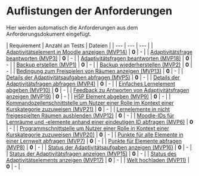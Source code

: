 # Auflistungen der Anforderungen

Hier werden automatisch die Anforderungen aus dem Anforderungsdokument eingefügt.

[//]: # (Script-Start)
| Requirement | Anzahl an Tests | Dateien |
| --- | --- | --- |
| [Adaptivitätselement in Moodle anzeigen (MVP14)](MVP14.md) | **0** | - |
| [Adaptivitätsfrage beantworten (MVP3)](MVP3.md) | **0** | - |
| [Adaptivitätsfragen beantworten (MVP18)](MVP18.md) | **0** | - |
| [Backup erstellen (MVP1)](MVP1.md) | **0** | - |
| [Backup wiederherstellen (MVP2)](MVP2.md) | **0** | - |
| [Bedingung zum Freispielen von Räumen anzeigen (MVP13)](MVP13.md) | **0** | - |
| [Details der Adaptivitätsaufgaben abfragen (MVP5)](MVP5.md) | **0** | - |
| [Details der Adaptivitätsfragen abfragen (MVP4)](MVP4.md) | **0** | - |
| [Einfaches Lernelement abgeben (MVP10)](MVP10.md) | **0** | - |
| [Feedback zu Antworten von Adaptivitätsfragen anzeigen (MVP19)](MVP19.md) | **0** | - |
| [H5P Element abgeben (MVP9)](MVP9.md) | **0** | - |
| [Kommandozeilenschnittstelle um Nutzer einer Rolle im Kontext einer Kurskategorie zuzuweisen (MVP21)](MVP21.md) | **0** | - |
| [Lernelemente in nicht freigespielten Räumen ausblenden (MVP12)](MVP12.md) | **0** | - |
| [Moodle-IDs für Lernräume und -elemente anhand einer eindeutigen ID abfragen (MVP6)](MVP6.md) | **0** | - |
| [Programmschnittstelle um Nutzer einer Rolle in Kontext einer Kurskategorie zuzuweisen (MVP20)](MVP20.md) | **0** | - |
| [Punkte für alle Elemente in einer Lernwelt abfragen (MVP7)](MVP7.md) | **0** | - |
| [Punkte für Elemente abfragen (MVP8)](MVP8.md) | **0** | - |
| [Status der Adaptivitätsaufgaben anzeigen (MVP16)](MVP16.md) | **0** | - |
| [Status der Adaptivitätsfragen anzeigen (MVP15)](MVP15.md) | **0** | - |
| [Status des Adaptivitätselements anzeigen (MVP17)](MVP17.md) | **0** | - |
| [Welt hochladen (MVP11)](MVP11.md) | **0** | - |